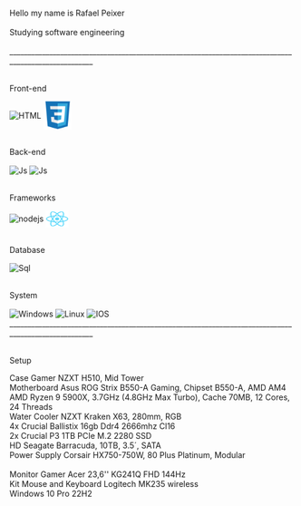 <br>
Hello my name is Rafael Peixer<br>
<br>
Studying software engineering<br>
<br>
_____________________________________________________________________________________________________
<br>
<br>
  <p>Front-end<br></p>
<div>
  <img align="center" alt="HTML" width="50" src="https://cdn.jsdelivr.net/gh/devicons/devicon/icons/html5/html5-original.svg">    
  <img align="center" alt="CSS" width="50" src="https://raw.githubusercontent.com/devicons/devicon/master/icons/css3/css3-original.svg">
</div>
<br>
  <p>Back-end<br></p>
<div>
  <img align="center" alt="Js" width="50" src="https://cdn.jsdelivr.net/gh/devicons/devicon/icons/javascript/javascript-original.svg">
  <img align="center" alt="Js" width="50" src="https://cdn.jsdelivr.net/gh/devicons/devicon/icons/python/python-original.svg">
</div>
<br>
  <p>Frameworks<br></p>
<div>
  <img align="center" alt="nodejs" height="30" width="40" src="https://cdn.worldvectorlogo.com/logos/nodejs-icon.svg">
  <img align="center" alt="React" height="30" width="40" src="https://raw.githubusercontent.com/devicons/devicon/master/icons/react/react-original.svg">
</div>
<br>
  <p>Database<br></p>
<div>
  <img align="center" alt="Sql" height="30" width="40" src="https://cdn.jsdelivr.net/gh/devicons/devicon/icons/mysql/mysql-original-wordmark.svg">
</div>
<br>
  <p>System<br></p>
<div>
  <img align="center" alt="Windows" height="30" width="40" src="https://cdn.jsdelivr.net/gh/devicons/devicon/icons/windows8/windows8-original.svg">
  <img align="center" alt="Linux" height="30" width="40" src="https://cdn.jsdelivr.net/gh/devicons/devicon/icons/linux/linux-original.svg">
  <img align="center" alt="IOS" height="30" width="40" src="https://cdn.jsdelivr.net/gh/devicons/devicon/icons/apple/apple-original.svg">
</div>
_____________________________________________________________________________________________________
<br>
<br>
  <p>Setup<br></p>
<div>
Case Gamer NZXT H510, Mid Tower<br>
Motherboard Asus ROG Strix B550-A Gaming, Chipset B550-A, AMD AM4<br>
AMD Ryzen 9 5900X, 3.7GHz (4.8GHz Max Turbo), Cache 70MB, 12 Cores, 24 Threads<br>
Water Cooler NZXT Kraken X63, 280mm, RGB<br>
4x Crucial Ballistix 16gb Ddr4 2666mhz Cl16<br>
2x Crucial P3 1TB PCIe M.2 2280 SSD<br>
HD Seagate Barracuda, 10TB, 3.5´, SATA<br>
Power Supply Corsair HX750-750W, 80 Plus Platinum, Modular<br>
<br>
Monitor Gamer Acer 23,6'' KG241Q FHD 144Hz<br>
Kit Mouse and Keyboard Logitech MK235 wireless<br>
Windows 10 Pro 22H2<br>
</div>
